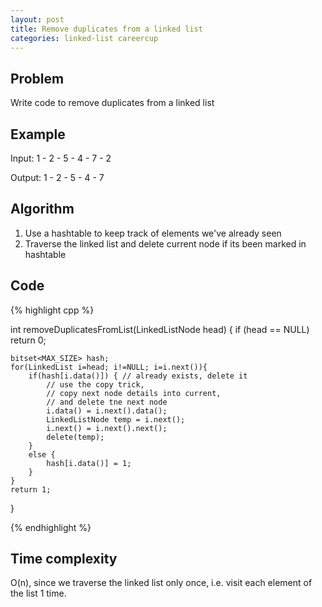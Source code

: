 ```yaml
---
layout: post
title: Remove duplicates from a linked list
categories: linked-list careercup
---
```


## Problem
Write code to remove duplicates from a linked list

## Example

Input: 1 - 2 - 5 - 4 - 7 - 2

Output: 1 - 2 - 5 - 4 - 7

## Algorithm
1. Use a hashtable to keep track of elements we've already seen
2. Traverse the linked list and delete current node if its been marked in hashtable


## Code

{% highlight cpp %}

int removeDuplicatesFromList(LinkedListNode head) {
	if (head == NULL) return 0;
	
	bitset<MAX_SIZE> hash;
	for(LinkedList i=head; i!=NULL; i=i.next()){
		if(hash[i.data()]) { // already exists, delete it
			// use the copy trick, 
			// copy next node details into current, 
			// and delete tne next node
			i.data() = i.next().data();
			LinkedListNode temp = i.next();
			i.next() = i.next().next();
			delete(temp);
		}
		else {
			hash[i.data()] = 1;
		}
	}
	return 1;
}

{% endhighlight %}

## Time complexity
O(n), since we traverse the linked list only once, i.e. visit each element of the list 1 time.